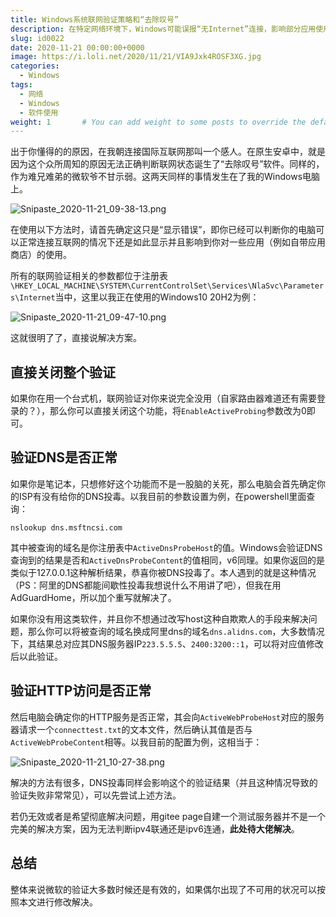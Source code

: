 ```yaml
---
title: Windows系统联网验证策略和“去除叹号”
description: 在特定网络环境下，Windows可能误报“无Internet”连接，影响部分应用使用。本文将教你如何像解决安卓“叹号”问题一样，通过调整系统设置，让你的电脑正确识别网络状态，告别连接困扰。
slug: id0022
date: 2020-11-21 00:00:00+0000
image: https://i.loli.net/2020/11/21/VIA9Jxk4ROSF3XG.jpg
categories:
  - Windows
tags:
  - 网络
  - Windows
  - 软件使用
weight: 1       # You can add weight to some posts to override the default sorting (date descending)
---
```


出于你懂得的的原因，在我朝连接国际互联网那叫一个感人。在原生安卓中，就是因为这个众所周知的原因无法正确判断联网状态诞生了“去除叹号”软件。同样的，作为难兄难弟的微软爷不甘示弱。这两天同样的事情发生在了我的Windows电脑上。

![Snipaste_2020-11-21_09-38-13.png](https://i.loli.net/2020/11/21/Pq9cWY3jedNg5nA.png)

在使用以下方法时，请首先确定这只是“显示错误”，即你已经可以判断你的电脑可以正常连接互联网的情况下还是如此显示并且影响到你对一些应用（例如自带应用商店）的使用。

所有的联网验证相关的参数都位于注册表`\HKEY_LOCAL_MACHINE\SYSTEM\CurrentControlSet\Services\NlaSvc\Parameters\Internet`当中，这里以我正在使用的Windows10 20H2为例：

![Snipaste_2020-11-21_09-47-10.png](https://i.loli.net/2020/11/21/aYfUbPrgCdHkxTm.png)

这就很明了了，直接说解决方案。

## 直接关闭整个验证

如果你在用一个台式机，联网验证对你来说完全没用（自家路由器难道还有需要登录的？），那么你可以直接关闭这个功能，将`EnableActiveProbing`参数改为0即可。

## 验证DNS是否正常

如果你是笔记本，只想修好这个功能而不是一股脑的关死，那么电脑会首先确定你的ISP有没有给你的DNS投毒。以我目前的参数设置为例，在powershell里面查询：

```
nslookup dns.msftncsi.com
```

其中被查询的域名是你注册表中`ActiveDnsProbeHost`的值。Windows会验证DNS查询到的结果是否和`ActiveDnsProbeContent`的值相同，v6同理。如果你返回的是类似于127.0.0.1这种解析结果，恭喜你被DNS投毒了。本人遇到的就是这种情况（PS：阿里的DNS都能间歇性投毒我想说什么不用讲了吧），但我在用AdGuardHome，所以加个重写就解决了。

如果你没有用这类软件，并且你不想通过改写host这种自欺欺人的手段来解决问题，那么你可以将被查询的域名换成阿里dns的域名`dns.alidns.com`，大多数情况下，其结果总对应其DNS服务器IP`223.5.5.5`、`2400:3200::1`，可以将对应值修改后以此验证。

## 验证HTTP访问是否正常

然后电脑会确定你的HTTP服务是否正常，其会向`ActiveWebProbeHost`对应的服务器请求一个`connecttest.txt`的文本文件，然后确认其值是否与`ActiveWebProbeContent`相等。以我目前的配置为例，这相当于：

![Snipaste_2020-11-21_10-27-38.png](https://i.loli.net/2020/11/21/MQDkIs74zLWE6lp.png)

解决的方法有很多，DNS投毒同样会影响这个的验证结果（并且这种情况导致的验证失败非常常见），可以先尝试上述方法。

若仍无效或者是希望彻底解决问题，用gitee page自建一个测试服务器并不是一个完美的解决方案，因为无法判断ipv4联通还是ipv6连通，**此处待大佬解决**。

## 总结

整体来说微软的验证大多数时候还是有效的，如果偶尔出现了不可用的状况可以按照本文进行修改解决。

